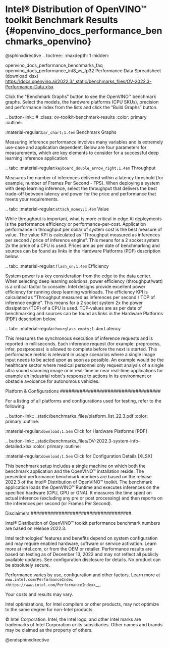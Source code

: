 # Intel® Distribution of OpenVINO™ toolkit Benchmark Results {#openvino_docs_performance_benchmarks_openvino}

@sphinxdirective
.. toctree::
   :maxdepth: 1
   :hidden:

   openvino_docs_performance_benchmarks_faq
   openvino_docs_performance_int8_vs_fp32
   Performance Data Spreadsheet (download xlsx) <https://docs.openvino.ai/2022.3/_static/benchmarks_files/OV-2022.3-Performance-Data.xlsx>


Click the "Benchmark Graphs" button to see the OpenVINO™ benchmark graphs. Select the models, the hardware platforms (CPU SKUs), 
precision and performance index from the lists and click the “Build Graphs” button.

.. button-link:: #
   :class: ov-toolkit-benchmark-results
   :color: primary
   :outline:
   
   :material-regular:`bar_chart;1.4em` Benchmark Graphs


Measuring inference performance involves many variables and is extremely use-case and application dependent. 
Below are four parameters for measurements, which are key elements to consider for a successful deep learning inference application:


.. tab:: :material-regular:`keyboard_double_arrow_right;1.4em` Throughput

   Measures the number of inferences delivered within a latency threshold (for example, number of Frames Per Second - FPS). When deploying a system with deep learning inference, select the throughput that delivers the best trade-off between latency and power for the price and performance that meets your requirements.

.. tab:: :material-regular:`attach_money;1.4em` Value

   While throughput is important, what is more critical in edge AI deployments is the performance efficiency or performance-per-cost. Application performance in throughput per dollar of system cost is the best measure of value. The value KPI is calculated as “Throughput measured as inferences per second / price of inference engine”. This means for a 2 socket system 2x the price of a CPU is used. Prices are as per date of benchmarking and sources can be found as links in the Hardware Platforms (PDF) description below.

.. tab:: :material-regular:`flash_on;1.4em` Efficiency

   System power is a key consideration from the edge to the data center. When selecting deep learning solutions, power efficiency (throughput/watt) is a critical factor to consider. Intel designs provide excellent power efficiency for running deep learning workloads. The efficiency KPI is calculated as “Throughput measured as inferences per second / TDP of inference engine”. This means for a 2 socket system 2x the power dissipation (TDP) of a CPU is used. TDP-values are as per date of benchmarking and sources can be found as links in the Hardware Platforms (PDF) description below.

.. tab:: :material-regular:`hourglass_empty;1.4em` Latency

   This measures the synchronous execution of inference requests and is reported in milliseconds. Each inference request (for example: preprocess, infer, postprocess) is allowed to complete before the next is started. This performance metric is relevant in usage scenarios where a single image input needs to be acted upon as soon as possible. An example would be the healthcare sector where medical personnel only request analysis of a single ultra sound scanning image or in real-time or near real-time applications for example an industrial robot's response to actions in its environment or obstacle avoidance for autonomous vehicles.



Platform & Configurations
####################################

For a listing of all platforms and configurations used for testing, refer to the following:

.. button-link:: _static/benchmarks_files/platform_list_22.3.pdf
   :color: primary
   :outline:

   :material-regular:`download;1.5em` Click for Hardware Platforms [PDF]

.. button-link:: _static/benchmarks_files/OV-2022.3-system-info-detailed.xlsx
   :color: primary
   :outline:

   :material-regular:`download;1.5em` Click for Configuration Details [XLSX]


This benchmark setup includes a single machine on which both the benchmark application and the OpenVINO™ installation reside. The presented performance benchmark numbers are based on the release 2022.3 of the Intel® Distribution of OpenVINO™ toolkit.
The benchmark application loads the OpenVINO™ Runtime and executes inferences on the specified hardware (CPU, GPU or GNA). 
It measures the time spent on actual inference (excluding any pre or post processing) and then reports on the inferences per second (or Frames Per Second). 


Disclaimers
####################################

Intel® Distribution of OpenVINO™ toolkit performance benchmark numbers are based on release 2022.3.

Intel technologies’ features and benefits depend on system configuration and may require enabled hardware, software or service activation. Learn more at intel.com, or from the OEM or retailer. Performance results are based on testing as of December 13, 2022 and may not reflect all publicly available updates. See configuration disclosure for details. No product can be absolutely secure.

Performance varies by use, configuration and other factors. Learn more at `www.intel.com/PerformanceIndex <https://www.intel.com/PerformanceIndex>`__.

Your costs and results may vary.

Intel optimizations, for Intel compilers or other products, may not optimize to the same degree for non-Intel products.

© Intel Corporation. Intel, the Intel logo, and other Intel marks are trademarks of Intel Corporation or its subsidiaries. Other names and brands may be claimed as the property of others.



@endsphinxdirective


